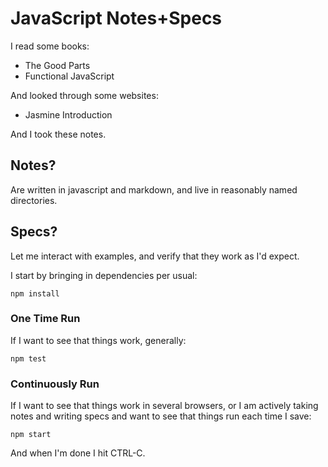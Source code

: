 # JavaScript Notes+Specs

I read some books:

* The Good Parts
* Functional JavaScript

And looked through some websites:

* Jasmine Introduction

And I took these notes.

## Notes?

Are written in javascript and markdown, and live in reasonably named
directories.

## Specs?

Let me interact with examples, and verify that they work as I'd
expect.

I start by bringing in dependencies per usual:

```
npm install
```

### One Time Run

If I want to see that things work, generally:

```
npm test
```

### Continuously Run

If I want to see that things work in several browsers, or I am
actively taking notes and writing specs and want to see that things
run each time I save:

```
npm start
```

And when I'm done I hit CTRL-C.

